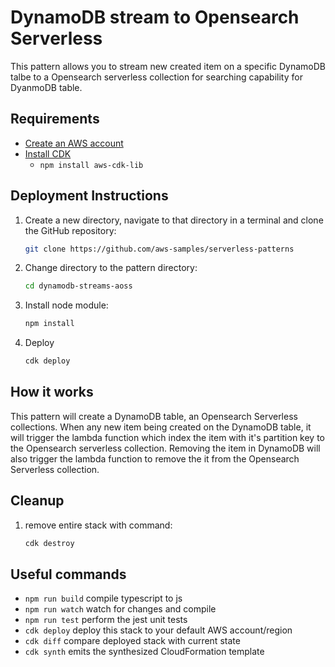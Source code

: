 # DynamoDB stream to Opensearch Serverless 
 
 This pattern allows you to stream new created item on a specific DynamoDB talbe to a Opensearch serverless collection for searching capability for DyanmoDB table.

## Requirements

* [Create an AWS account](https://portal.aws.amazon.com/gp/aws/developer/registration/index.html)
* [Install CDK](https://docs.aws.amazon.com/cdk/v2/guide/getting_started.html)
  * `npm install aws-cdk-lib`

## Deployment Instructions

1. Create a new directory, navigate to that directory in a terminal and clone the GitHub repository:
    ```bash
    git clone https://github.com/aws-samples/serverless-patterns
    ```

2. Change directory to the pattern directory:
    ```bash
    cd dynamodb-streams-aoss
    ```

3. Install node module: 
   ```bash
   npm install
   ```

4. Deploy
   ```bash
   cdk deploy
   ```

## How it works
This pattern will create a DynamoDB table, an Opensearch Serverless collections. When any new item being created on the DynamoDB table, it will trigger the lambda function which index the item with it's partition key to the Opensearch serverless collection. Removing the item in DynamoDB will also trigger the lambda function to remove the it from the Opensearch Serverless collection. 

## Cleanup 
1. remove entire stack with command: 
   ```bash
   cdk destroy
   ```

## Useful commands

* `npm run build`   compile typescript to js
* `npm run watch`   watch for changes and compile
* `npm run test`    perform the jest unit tests
* `cdk deploy`      deploy this stack to your default AWS account/region
* `cdk diff`        compare deployed stack with current state
* `cdk synth`       emits the synthesized CloudFormation template

